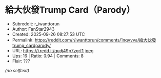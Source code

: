 # 給大伙發Trump Card（Parody）

- Subreddit: r_iwanttorun
- Author: FanStar2943
- Created: 2025-09-26 08:27:53 UTC
- Permalink: https://reddit.com/r/iwanttorun/comments/1nqvvva/給大伙發trump_cardparody/
- URL: https://i.redd.it/qudj49p7zgrf1.jpeg
- Ups: 16 | Ratio: 0.94 | Comments: 8
- Flair: ???

_(no selftext)_
